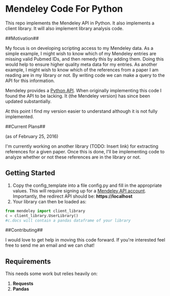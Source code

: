 # Mendeley Code For Python #
This repo implements the Mendeley API in Python. It also implements a client library. It will also implement library analysis code.

##Motivation##

My focus is on developing scripting access to my Mendeley data. As a simple example, I might wish to know which of my Mendeley entries are missing valid Pubmed IDs, and then remedy this by adding them. Doing this would help to ensure higher quality meta data for my entries. As another example, I might wish to know which of the references from a paper I am reading are in my library or not. By writing code we can make a query to the API for this information.

Mendeley provides a [Python API](https://github.com/Mendeley/mendeley-python-sdk). When originally implementing this code I found the API to be lacking. It (the Mendeley version) has since been updated substantially. 

At this point I find my version easier to understand although it is not fully implemented.

##Current Plans##

(as of February 25, 2016)

I'm currently working on another library (TODO: Insert link) for extracting references for a given paper. Once this is done, I'll be implementing code to analyze whether or not these references are in the library or not.

## Getting Started ##

1. Copy the config_template into a file config.py and fill in the appropriate values. This will require signing up for a [Mendeley API account](https://mix.mendeley.com/portal#/register). Importantly, the redirect API should be: **https://localhost**
2. Your library can then be loaded as:

```python
from mendeley import client_library
c = client_library.UserLibrary()
#c.docs will contain a pandas dataframe of your library
```

##Contributing##

I would love to get help in moving this code forward. If you're interested feel free to send me an email and we can chat! 

## Requirements ##

This needs some work but relies heavily on:
1. **Requests**
2. **Pandas**